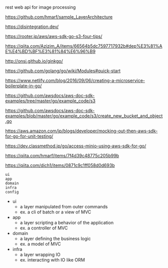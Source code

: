 rest web api for image processing

https://github.com/hmarf/sample_LayerArchitecture

https://disintegration.dev/

https://rooter.jp/aws/aws-sdk-go-s3-four-tips/

https://qiita.com/Azizim_A/items/66564b5dc7597717932b#dep%E3%81%AE%E4%BD%BF%E3%81%84%E6%96%B9

http://onsi.github.io/ginkgo/

https://github.com/golang/go/wiki/Modules#quick-start

https://www.netlify.com/blog/2016/09/06/creating-a-microservice-boilerplate-in-go/

https://github.com/awsdocs/aws-doc-sdk-examples/tree/master/go/example_code/s3

https://github.com/awsdocs/aws-doc-sdk-examples/blob/master/go/example_code/s3/create_new_bucket_and_object.go

https://aws.amazon.com/jp/blogs/developer/mocking-out-then-aws-sdk-for-go-for-unit-testing/

https://dev.classmethod.jp/go/access-minio-using-aws-sdk-for-go/

https://qiita.com/hmarf/items/7f4d39c48775c205b99b

https://qiita.com/dich1/items/0871c9c1ff058d0d693b

```
ui
app
domain
infra
config
```

- ui
  - a layer manipulated from outer commands
  - ex. a cli of batch or a view of MVC
- app
  - a layer scripting a behavior of the application
  - ex. a controller of MVC
- domain
  - a layer defining the business logic
  - ex. a model of MVC
- infra
  - a layer wrapping IO
  - ex. interacting with IO like ORM
